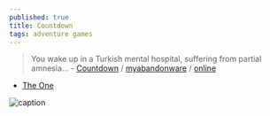 ```yaml
---
published: true
title: Countdown
tags: adventure games
---
```

>  You wake up in a Turkish mental hospital, suffering from partial amnesia... - [Countdown](https://en.wikipedia.org/wiki/Countdown_(video_game)) / [myabandonware](https://www.myabandonware.com/game/countdown-v1) / [online](https://www.myabandonware.com/game/countdown-v1/play-v1)

- [The One](https://archive.org/details/theone-magazine-29/page/n73/mode/2up)

![caption](https://tagz.eu/download/games/screens/countdown/2.png) 